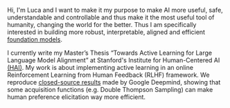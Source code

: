 Hi,
I'm Luca and I want to make it my purpose to make AI more useful, safe, understandable and controllable and thus make it the most useful tool of humanity, changing the world for the better. Thus I am specifically interested in building more robust, interpretable, aligned and efficient [foundation models](https://en.wikipedia.org/wiki/Foundation_model).

I currently write my Master’s Thesis “Towards Active Learning for Large Language Model Alignment” at Stanford's Institute for Human-Centered AI [(HAI)](https://hai.stanford.edu). My work is about implementing active learning in an online Reinforcement Learning from Human Feedback (RLHF) framework. We reproduce [closed-source results](https://arxiv.org/pdf/2402.00396) made by Google Deepmind, showing that some acquisition functions (e.g. Double Thompson Sampling) can make human preference elicitation way more efficient.
